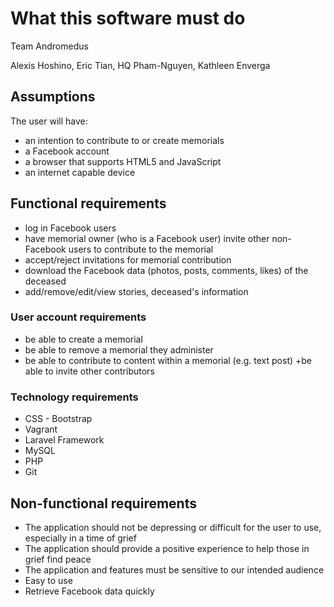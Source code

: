 # What this software must do

Team Andromedus

Alexis Hoshino, Eric Tian, HQ Pham-Nguyen, Kathleen Enverga

## Assumptions

The user will have:
+ an intention to contribute to or create memorials
+ a Facebook account
+ a browser that supports HTML5 and JavaScript
+ an internet capable device

## Functional requirements

+ log in Facebook users
+ have memorial owner (who is a Facebook user) invite other non-Facebook users to contribute to the memorial
+ accept/reject invitations for memorial contribution
+ download the Facebook data (photos, posts, comments, likes) of the deceased
+ add/remove/edit/view stories, deceased's information

### User account requirements
+ be able to create a memorial
+ be able to remove a memorial they administer
+ be able to contribute to content within a memorial (e.g. text post)
+be able to invite other contributors

### Technology requirements
+ CSS - Bootstrap
+ Vagrant
+ Laravel Framework
+ MySQL
+ PHP
+ Git

## Non-functional requirements
+ The application should not be depressing or difficult for the user to use, especially in a time of grief
+ The application should provide a positive experience to help those in grief find peace
+ The application and features must be sensitive to our intended audience
+ Easy to use
+ Retrieve Facebook data quickly